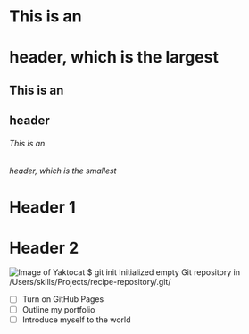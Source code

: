 # This is an <h1> header, which is the largest
## This is an <h2> header
###### This is an <h6> header, which is the smallest
# Header 1
# Header 2
![Image of Yaktocat](https://octodex.github.com/images/yaktocat.png)
$ git init
Initialized empty Git repository in /Users/skills/Projects/recipe-repository/.git/
- [ ] Turn on GitHub Pages
- [ ] Outline my portfolio
- [ ] Introduce myself to the world
